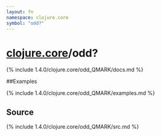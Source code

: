 ```yaml
---
layout: fn
namespace: clojure.core
symbol: "odd?"
---
```


# [clojure.core](../)/odd?

{% include 1.4.0/clojure.core/odd_QMARK/docs.md %}

##Examples

{% include 1.4.0/clojure.core/odd_QMARK/examples.md %}
## Source
{% include 1.4.0/clojure.core/odd_QMARK/src.md %}

